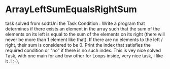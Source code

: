 # ArrayLeftSumEqualsRightSum
task  solved from sodtUni
the Task Condition :
Write a program that determines if there exists an element in the array such that the sum of the elements on its left is equal to the sum of the elements on its right (there will never be more than 1 element like that). If there are no elements to the left / right, their sum is considered to be 0. Print the index that satisfies the required condition or "no" if there is no such index.
This is vey nice solved Task, with one main for and tow other for Loops inside, very nice task, i like it .!
:-), 
